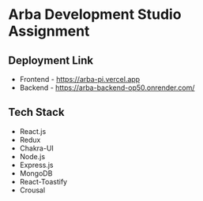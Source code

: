 # Arba Development Studio Assignment

## Deployment Link

- Frontend - https://arba-pi.vercel.app
- Backend - https://arba-backend-op50.onrender.com/

## Tech Stack

* React.js
* Redux
* Chakra-UI
* Node.js
* Express.js
* MongoDB
* React-Toastify
* Crousal
